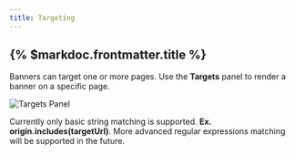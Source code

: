 ```yaml
---
title: Targeting 
---
```


## {% $markdoc.frontmatter.title %}

Banners can target one or more pages. Use the **Targets** panel to render a banner on a specific page.

![Targets Panel](/docs/targets-panel.png)

Currently only basic string matching is supported. **Ex. origin.includes(targetUrl)**. More advanced regular expressions matching will be supported in the future.